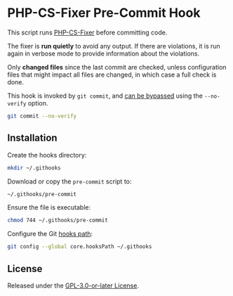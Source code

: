 # PHP-CS-Fixer Pre-Commit Hook

This script runs [PHP-CS-Fixer](https://github.com/PHP-CS-Fixer/PHP-CS-Fixer) before committing code.

The fixer is **run quietly** to avoid any output. If there are violations, it is run again in verbose mode to provide information about the violations.

Only **changed files** since the last commit are checked, unless configuration files that might impact all files are changed, in which case a full check is done.

This hook is invoked by `git commit`, and [can be bypassed](https://git-scm.com/docs/githooks#_pre_commit) using the `--no-verify` option.

```sh
git commit --no-verify
```

## Installation

Create the hooks directory:

```sh
mkdir ~/.githooks
```

Download or copy the `pre-commit` script to:

```sh
~/.githooks/pre-commit
```

Ensure the file is executable:

```sh
chmod 744 ~/.githooks/pre-commit
```

Configure the Git [hooks path](https://git-scm.com/docs/git-config#Documentation/git-config.txt-corehooksPath):

```sh
git config --global core.hooksPath ~/.githooks
```

## License

Released under the [GPL-3.0-or-later License](LICENSE).
